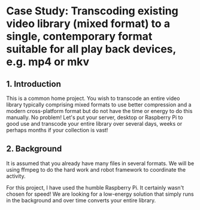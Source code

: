 # Case Study: Transcoding existing video library (mixed format) to a single, contemporary format suitable for all play back devices, e.g. mp4 or mkv

## 1. Introduction
This is a common home project.  You wish to transcode an entire video library typically comprising mixed formats to use better compression and a modern cross-platform format but do not have the time or energy to do this manually.  No problem! Let's put your server, desktop or Raspberry Pi to good use and transcode your entire library over several days, weeks or perhaps months if your collection is vast!

## 2. Background
It is assumed that you already have many files in several formats.  We will be using ffmpeg to do the hard work and robot framework to coordinate the activity.

For this project, I have used the humble Raspberry Pi.  It certainly wasn't chosen for speed!  We are looking for a low-energy solution that simply runs in the background and over time converts your entire library.
